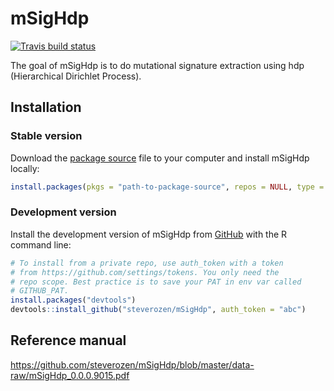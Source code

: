 
<!-- README.md is generated from README.Rmd. Please edit that file -->

# mSigHdp

<!-- badges: start -->

[![Travis build
status](https://travis-ci.com/steverozen/mSigHdp.svg?token=4tzsJkhpLqWUuJC1zszF&branch=master)](https://travis-ci.com/steverozen/mSigHdp)
<!-- badges: end -->

The goal of mSigHdp is to do mutational signature extraction using hdp
(Hierarchical Dirichlet Process).

## Installation

### Stable version

Download the [package
source](https://github.com/steverozen/mSigHdp/tree/master/data-raw/source-file/mSigHdp_0.0.0.9015.tar.gz)
file to your computer and install mSigHdp
locally:

``` r
install.packages(pkgs = "path-to-package-source", repos = NULL, type = "source")
```

### Development version

Install the development version of mSigHdp from
[GitHub](https://github.com/) with the R command line:

``` r
# To install from a private repo, use auth_token with a token
# from https://github.com/settings/tokens. You only need the
# repo scope. Best practice is to save your PAT in env var called
# GITHUB_PAT.
install.packages("devtools")
devtools::install_github("steverozen/mSigHdp", auth_token = "abc")
```

## Reference manual

<https://github.com/steverozen/mSigHdp/blob/master/data-raw/mSigHdp_0.0.0.9015.pdf>
